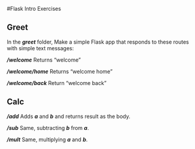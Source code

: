 #Flask Intro Exercises
## **Greet**

In the ***greet*** folder, Make a simple Flask app that responds to these routes with simple text messages:

***/welcome***   Returns “welcome”

***/welcome/home***   Returns “welcome home”

***/welcome/back***   Return “welcome back”

## **Calc**
***/add***   Adds ***a*** and ***b*** and returns result as the body.

***/sub***   Same, subtracting ***b*** from ***a***.

***/mult***   Same, multiplying ***a*** and ***b***.

